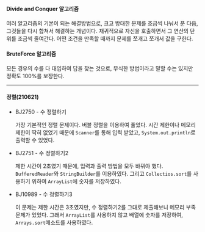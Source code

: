 

#### Divide and Conquer 알고리즘
여러 알고리즘의 기본이 되는 해결방법으로, 크고 방대한 문제를 조금씩 나눠서 푼 다음, 그것들을 다시 합쳐서 해결하는 개념이다.
재귀적으로 자신을 호출하면서 그 연산의 단위를 조금씩 줄여간다. 어떤 조건을 만족할 때까지 문제를 쪼개고 쪼개서 값을 구한다.

#### BruteForce 알고리즘
모든 경우의 수를 다 대입하여 답을 찾는 것으로, 무식한 방법이라고 말할 수는 있지만 정확도 100%를 보장한다.



---

#### 정렬(210621)

- BJ2750 - 수 정렬하기

  가장 기본적인 정렬 문제이다. 버블 정렬을 이용하여 풀었다. 시간 제한이나 메모리 제한이 딱히 없었기 때문에 `Scanner`를 통해 입력 받았고, `System.out.println`로 출력할 수 있었다.

- BJ2751 - 수 정렬하기2

  제한 시간이 2초였기 때문에, 입력과 출력 방법을 모두 바꿔야 했다. `BufferedReader`와 `StringBuilder`를 이용하였다. 그리고 `Collectios.sort`를 사용하기 위하여 `ArrayList`에 숫자를 저장하였다.

- BJ10989 - 수 정렬하기3

  이 문제는 제한 시간은 3초였지만, 수 정렬하기2를 그대로 제출해보니 메모리 부족 문제가 있었다. 그래서 `ArrayList`를 사용하지 않고 배열에 숫자를 저장하여, `Arrays.sort`메소드를 사용하였다. 






